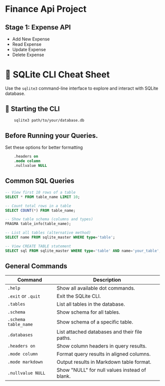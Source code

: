 # Finance Api Project

## Stage 1: Expense API
- Add New Expense
- Read Expense
- Update Expense
- Delete Expense


# 📘 SQLite CLI Cheat Sheet

Use the `sqlite3` command-line interface to explore and interact with SQLite database.

## 🏁 Starting the CLI
```bash
    sqlite3 path/to/your/database.db
```

## Before Running your Queries.
Set these options for better formatting
```sql
    .headers on
    .mode column
    .nullvalue NULL
```

## Common SQL Queries
```sql
-- View first 10 rows of a table
SELECT * FROM table_name LIMIT 10;

-- Count total rows in a table
SELECT COUNT(*) FROM table_name;

-- Show table schema (columns and types)
PRAGMA table_info(table_name);

-- List all tables (alternative method)
SELECT name FROM sqlite_master WHERE type='table';

-- View CREATE TABLE statement
SELECT sql FROM sqlite_master WHERE type='table' AND name='your_table';
```

## General Commands
| Command               | Description                                 |
|-----------------------|---------------------------------------------|
| `.help`               | Show all available dot commands.            |
| `.exit` or `.quit`    | Exit the SQLite CLI.                        |
| `.tables`             | List all tables in the database.            |
| `.schema`             | Show schema for all tables.                 |
| `.schema table_name`  | Show schema of a specific table.            |
| `.databases`          | List attached databases and their file paths. |
| `.headers on`         | Show column headers in query results.       |
| `.mode column`        | Format query results in aligned columns.    |
| `.mode markdown`      | Output results in Markdown table format.    |
| `.nullvalue NULL`     | Show "NULL" for null values instead of blank. |
